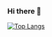 ### Hi there 👋

[![Top Langs](https://github-readme-stats.vercel.app/api/top-langs/?username=fordalex&langs_count=15)](https://github.com/anuraghazra/github-readme-stats)
